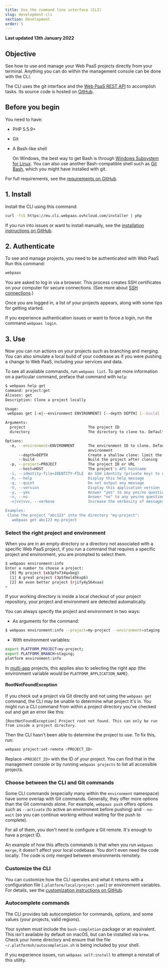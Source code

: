 ```yaml
---
title: Use the command line interface (CLI)
slug: development-cli
section: Development
order: 5
---
```


**Last updated 13th January 2022**


## Objective  

See how to use and manage your Web PaaS projects directly from your terminal. Anything you can do within the management console can be done with the CLI.


The CLI uses the git interface and the [Web PaaS REST API](https://api.platform.sh/docs/) to accomplish tasks.
Its source code is hosted on [GitHub](https://github.com/ovh/webpaas-cli).

## Before you begin

You need to have:

* PHP 5.5.9+
* Git
* A Bash-like shell

  On Windows, the best way to get Bash is through [Windows Subsystem for Linux](https://msdn.microsoft.com/en-gb/commandline/wsl/about).
  You can also use another Bash-compatible shell such as [Git Bash](https://gitforwindows.org/),
  which you might have installed with git.

For full requirements, see the [requirements on GitHub](https://github.com/ovh/webpaas-cli#requirements).

## 1. Install

Install the CLI using this command:

```bash
curl -fsS https://eu.cli.webpaas.ovhcloud.com/installer | php
```

If you run into issues or want to install manually, see the [installation instructions on GitHub](https://github.com/ovh/webpaas-cli#installation).

## 2. Authenticate

To see and manage projects, you need to be authenticated with Web PaaS
Run this command:

```bash
webpaas
```

You are asked to log in via a browser.
This process creates SSH certificates on your computer for secure connections.
(See more about [SSH connections](../development-ssh).)

Once you are logged in, a list of your projects appears, along with some tips for getting started.

If you experience authentication issues or want to force a login, run the command `webpaas login`.

## 3. Use

Now you can run actions on your projects such as branching and merging.
You can also simulate a local build of your codebase as if you were pushing a change to Web PaaS,
including your services and data.

To see all available commands, run `webpaas list`.
To get more information on a particular command, preface that command with `help`:

```bash
$ webpaas help get
Command: project:get
Aliases: get
Description: Clone a project locally

Usage:
 webpaas get [-e|--environment ENVIRONMENT] [--depth DEPTH] [--build] [-p|--project PROJECT] [--host HOST] [-i|--identity-file IDENTITY-FILE] [--] [<project>] [<directory>]

Arguments:
  project                            The project ID
  directory                          The directory to clone to. Defaults to the project title

Options:
  -e, --environment=ENVIRONMENT      The environment ID to clone. Defaults to the project default, or the first available
                                     environment
      --depth=DEPTH                  Create a shallow clone: limit the number of commits in the history
      --build                        Build the project after cloning
  -p, --project=PROJECT              The project ID or URL
      --host=HOST                    The project's API hostname
  -i, --identity-file=IDENTITY-FILE  An SSH identity (private key) to use
  -h, --help                         Display this help message
  -q, --quiet                        Do not output any message
  -V, --version                      Display this application version
  -y, --yes                          Answer "yes" to any yes/no questions; disable interaction
  -n, --no                           Answer "no" to any yes/no questions; disable interaction
  -v|vv|vvv, --verbose               Increase the verbosity of messages

Examples:
 Clone the project "abc123" into the directory "my-project":
   webpaas get abc123 my-project
```

### Select the right project and environment

When you are in an empty directory or a directory not associated with a specific Web PaaS project,
if you run a command that requires a specific project and environment, you are prompted to select them.

```bash
$ webpaas environment:info
Enter a number to choose a project:
  [0] My project (xb3pfo734qxbeg)
  [1] A great project (3p5fmol45kxp6)
  [2] An even better project (rjify4y564xaa)
> 
```

If your working directory is inside a local checkout of your project repository,
your project and environment are detected automatically.

You can always specify the project and environment in two ways:

* As arguments for the command:

```bash
$ webpaas environment:info --project=my-project --environment=staging
```
* With environment variables:

```bash
export PLATFORM_PROJECT=my-project;
export PLATFORM_BRANCH=staging;
platform environment:info
```

In [multi-app](../../configuration/app/multi-app.md) projects, this applies also to selecting the right app
(the environment variable would be `PLATFORM_APPLICATION_NAME`).

#### RootNotFoundException

If you check out a project via Git directly and not using the `webpaas get` command,
the CLI may be unable to determine what project it's in.
You might run a CLI command from within a project directory you've checked out and get an error like this:

```text
[RootNotFoundException] Project root not found. This can only be run from inside a project directory.
```

Then the CLI hasn't been able to determine the project to use.
To fix this, run:

```bash
webpaas project:set-remote <PROJECT_ID>
```

Replace `<PROJECT_ID>` with the ID of your project.
You can find that in the management console or by running `webpaas projects` to list all accessible projects.

### Choose between the CLI and Git commands

Some CLI commands (especially many within the `environment` namespace) have some overlap with Git commands.
Generally, they offer more options than the Git commands alone.
For example, `webpaas push` offers options such as `--activate` (to active an environment before pushing)
and `--no-wait` (so you can continue working without waiting for the push to complete).

For all of them, you don't need to configure a Git remote.
It's enough to have a project ID.

An example of how this affects commands is that when you run `webpaas merge`,
it doesn't affect your local codebase.
You don't even need the code locally.
The code is only merged between environments remotely.

### Customize the CLI

You can customize how the CLI operates and what it returns with a configuration file (`.platform/local/project.yaml`)
or environment variables.
For details, see the [customization instructions on GitHub](https://github.com/ovh/webpaas-cli#customization).

### Autocomplete commands

The CLI provides tab autocompletion for commands, options, and some values (your projects, valid regions).

Your system must include the `bash-completion` package or an equivalent.
This isn't available by default on macOS, but can be installed via `brew`.
Check your home directory and ensure that the file `~/.platformsh/autocompletion.sh` is being included by your shell.

If you experience issues, run `webpaas self:install` to attempt a reinstall of this utility.
